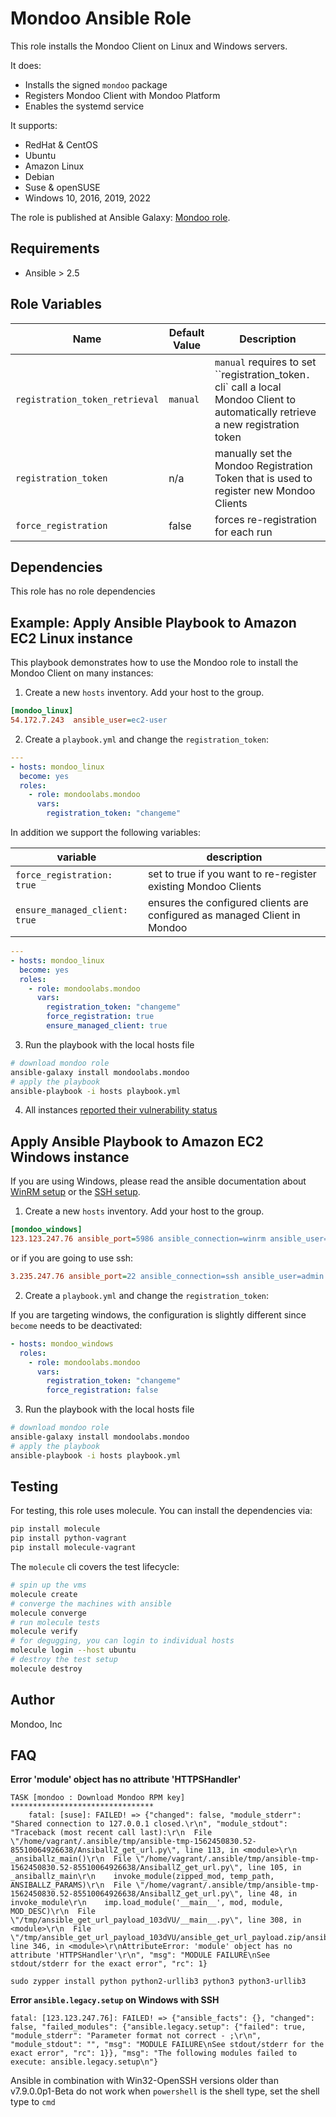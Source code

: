 # Mondoo Ansible Role

This role installs the Mondoo Client on Linux and Windows servers. 

It does:

 * Installs the signed `mondoo` package
 * Registers Mondoo Client with Mondoo Platform
 * Enables the systemd service

It supports:

 * RedHat & CentOS
 * Ubuntu
 * Amazon Linux
 * Debian
 * Suse & openSUSE
 * Windows 10, 2016, 2019, 2022

The role is published at Ansible Galaxy: [Mondoo role](https://galaxy.ansible.com/mondoolabs/mondoo).

## Requirements

 * Ansible > 2.5

## Role Variables

| Name           | Default Value | Description                        |
| -------------- | ------------- | -----------------------------------|
| `registration_token_retrieval` | `manual` | `manual` requires to set ``registration_token`. `cli` call a local Mondoo Client to automatically retrieve a new registration token |
| `registration_token`|  n/a | manually set the Mondoo Registration Token that is used to register new Mondoo Clients
| `force_registration`|  false | forces re-registration for each run

## Dependencies

This role has no role dependencies

## Example: Apply Ansible Playbook to Amazon EC2 Linux instance

This playbook demonstrates how to use the Mondoo role to install the Mondoo Client on many instances:

1. Create a new `hosts` inventory. Add your host to the group.

```ini
[mondoo_linux]
54.172.7.243  ansible_user=ec2-user
```

2. Create a `playbook.yml` and change the `registration_token`:

```yaml
---
- hosts: mondoo_linux
  become: yes
  roles:
    - role: mondoolabs.mondoo
      vars:
        registration_token: "changeme"
```

In addition we support the following variables:

| variable                      | description                                                               |
|-------------------------------|---------------------------------------------------------------------------|
| `force_registration: true`    | set to true if you want to re-register existing Mondoo Clients            |
| `ensure_managed_client: true` | ensures the configured clients are configured as managed Client in Mondoo |


```yaml
---
- hosts: mondoo_linux
  become: yes
  roles:
    - role: mondoolabs.mondoo
      vars:
        registration_token: "changeme"
        force_registration: true
        ensure_managed_client: true
```

3. Run the playbook with the local hosts file

```bash
# download mondoo role
ansible-galaxy install mondoolabs.mondoo
# apply the playbook
ansible-playbook -i hosts playbook.yml
```

4. All instances [reported their vulnerability status](https://mondoo.app/)

## Apply Ansible Playbook to Amazon EC2 Windows instance

If you are using Windows, please read the ansible documentation about [WinRM setup](https://docs.ansible.com/ansible/latest/user_guide/windows_setup.html#id4) or the [SSH setup](https://docs.ansible.com/ansible/latest/user_guide/windows_setup.html#windows-ssh-setup).

1. Create a new `hosts` inventory. Add your host to the group.

```ini
[mondoo_windows]
123.123.247.76 ansible_port=5986 ansible_connection=winrm ansible_user=Administrator ansible_password=changeme ansible_shell_type=powershell ansible_winrm_server_cert_validation=ignore
```

or if you are going to use ssh:
```ini
3.235.247.76 ansible_port=22 ansible_connection=ssh ansible_user=admin ansible_shell_type=cmd
```

2. Create a `playbook.yml` and change the `registration_token`:

If you are targeting windows, the configuration is slightly different since `become` needs to be deactivated:

```yaml
- hosts: mondoo_windows
  roles:
    - role: mondoolabs.mondoo
      vars:
        registration_token: "changeme"
        force_registration: false
```

3. Run the playbook with the local hosts file

```bash
# download mondoo role
ansible-galaxy install mondoolabs.mondoo
# apply the playbook
ansible-playbook -i hosts playbook.yml
```

## Testing

For testing, this role uses molecule. You can install the dependencies via:

```bash
pip install molecule
pip install python-vagrant
pip install molecule-vagrant
```

The `molecule` cli covers the test lifecycle: 

```bash
# spin up the vms
molecule create
# converge the machines with ansible
molecule converge
# run molecule tests
molecule verify
# for degugging, you can login to individual hosts
molecule login --host ubuntu
# destroy the test setup
molecule destroy
```

## Author

Mondoo, Inc


## FAQ

**Error 'module' object has no attribute 'HTTPSHandler'**

```
TASK [mondoo : Download Mondoo RPM key] ********************************
    fatal: [suse]: FAILED! => {"changed": false, "module_stderr": "Shared connection to 127.0.0.1 closed.\r\n", "module_stdout": "Traceback (most recent call last):\r\n  File \"/home/vagrant/.ansible/tmp/ansible-tmp-1562450830.52-85510064926638/AnsiballZ_get_url.py\", line 113, in <module>\r\n    _ansiballz_main()\r\n  File \"/home/vagrant/.ansible/tmp/ansible-tmp-1562450830.52-85510064926638/AnsiballZ_get_url.py\", line 105, in _ansiballz_main\r\n    invoke_module(zipped_mod, temp_path, ANSIBALLZ_PARAMS)\r\n  File \"/home/vagrant/.ansible/tmp/ansible-tmp-1562450830.52-85510064926638/AnsiballZ_get_url.py\", line 48, in invoke_module\r\n    imp.load_module('__main__', mod, module, MOD_DESC)\r\n  File \"/tmp/ansible_get_url_payload_103dVU/__main__.py\", line 308, in <module>\r\n  File \"/tmp/ansible_get_url_payload_103dVU/ansible_get_url_payload.zip/ansible/module_utils/urls.py\", line 346, in <module>\r\nAttributeError: 'module' object has no attribute 'HTTPSHandler'\r\n", "msg": "MODULE FAILURE\nSee stdout/stderr for the exact error", "rc": 1}
```

```
sudo zypper install python python2-urllib3 python3 python3-urllib3
```

**Error `ansible.legacy.setup` on Windows with SSH**

```
fatal: [123.123.247.76]: FAILED! => {"ansible_facts": {}, "changed": false, "failed_modules": {"ansible.legacy.setup": {"failed": true, "module_stderr": "Parameter format not correct - ;\r\n", "module_stdout": "", "msg": "MODULE FAILURE\nSee stdout/stderr for the exact error", "rc": 1}}, "msg": "The following modules failed to execute: ansible.legacy.setup\n"}
```

Ansible in combination with Win32-OpenSSH versions older than v7.9.0.0p1-Beta do not work when `powershell` is the shell type, set the shell type to `cmd`

